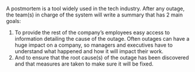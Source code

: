 A postmortem is a tool widely used in the tech industry. After any outage, the team(s) in charge of the system will write a summary that has 2 main goals:

1. To provide the rest of the company’s employees easy access to information detailing the cause of the outage. Often outages can have a huge impact on a company, so managers and executives have to understand what happened and how it will impact their work.
2. And to ensure that the root cause(s) of the outage has been discovered and that measures are taken to make sure it will be fixed.
